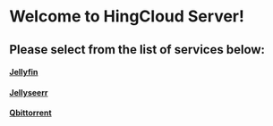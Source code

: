 # Welcome to HingCloud Server! 
## Please select from the list of services below:  


#### [Jellyfin](https://raspberry.hingcloud.org)
#### [Jellyseerr](https://req.hingcloud.org)
#### [Qbittorrent](https://qbit.hingcloud.org)
